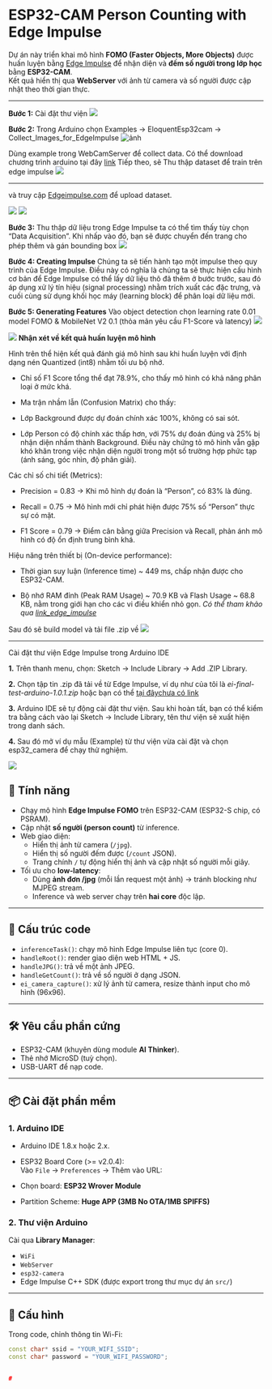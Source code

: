 # ESP32-CAM Person Counting with Edge Impulse 

Dự án này triển khai mô hình **FOMO (Faster Objects, More Objects)** được huấn luyện bằng [Edge Impulse](https://edgeimpulse.com) để nhận diện và **đếm số người trong lớp học** bằng **ESP32-CAM**.  
Kết quả hiển thị qua **WebServer** với ảnh từ camera và số người được cập nhật theo thời gian thực.

---

**Bước 1:** Cài đặt thư viện
![](./imagereadme/imagereadme5.png)


**Bước 2:** Trong Arduino chọn Examples -> EloquentEsp32cam -> Collect_Images_for_EdgeImpulse
![ảnh](./imagereadme/Screenshot2025-09-04210521.png)

Dùng example trong WebCamServer để collect data. Có thể download chương trình arduino tại đây [link](...)
Tiếp theo, sẽ Thu thập dataset để train trên edge impulse ![](./imagereadme/imagereadme2.png)

---
và truy cập  [Edgeimpulse.com](Edgeimpulse.com) để upload dataset.


![](./imagereadme/imagereadme3.png)
![](./imagereadme/imagereadme4.png)

**Bước 3:** Thu thập dữ liệu trong Edge Impulse
ta có thể tìm thấy tùy chọn “Data Acquisition”. Khi nhấp vào đó, bạn sẽ được chuyển đến trang cho phép thêm và gán bounding box
![](./imagereadme/imagereadme6.png)

**Bước 4: Creating Impulse** 
Chúng ta sẽ tiến hành tạo một impulse theo quy trình của Edge Impulse. Điều này có nghĩa là chúng ta sẽ thực hiện cấu hình cơ bản để Edge Impulse có thể lấy dữ liệu thô đã thêm ở bước trước, sau đó áp dụng xử lý tín hiệu (signal processing) nhằm trích xuất các đặc trưng, và cuối cùng sử dụng khối học máy (learning block) để phân loại dữ liệu mới.

**Bước 5: Generating Features**
Vào object detection chọn learning rate 0.01 model FOMO & MobileNet V2 0.1 (thỏa mãn yêu cầu F1-Score và latency)
![](./imagereadme/imagereadme7.png)

![](./imagereadme/imagereadme8.png)
**Nhận xét về kết quả huấn luyện mô hình**

Hình trên thể hiện kết quả đánh giá mô hình sau khi huấn luyện với định dạng nén Quantized (int8) nhằm tối ưu bộ nhớ.

- Chỉ số F1 Score tổng thể đạt 78.9%, cho thấy mô hình có khả năng phân loại ở mức khá.

- Ma trận nhầm lẫn (Confusion Matrix) cho thấy:

- Lớp Background được dự đoán chính xác 100%, không có sai sót.

- Lớp Person có độ chính xác thấp hơn, với 75% dự đoán đúng và 25% bị nhận diện nhầm thành Background. Điều này chứng tỏ mô hình vẫn gặp khó khăn trong việc nhận diện người trong một số trường hợp phức tạp (ánh sáng, góc nhìn, độ phân giải).

Các chỉ số chi tiết (Metrics):

- Precision = 0.83 → Khi mô hình dự đoán là “Person”, có 83% là đúng.

- Recall = 0.75 → Mô hình mới chỉ phát hiện được 75% số “Person” thực sự có mặt.

- F1 Score = 0.79 → Điểm cân bằng giữa Precision và Recall, phản ánh mô hình có độ ổn định trung bình khá.

Hiệu năng trên thiết bị (On-device performance):

- Thời gian suy luận (Inference time) ~ 449 ms, chấp nhận được cho ESP32-CAM.

- Bộ nhớ RAM đỉnh (Peak RAM Usage) ~ 70.9 KB và Flash Usage ~ 68.8 KB, nằm trong giới hạn cho các vi điều khiển nhỏ gọn.
*Có thể tham khảo qua [link_edge_impulse](https://studio.edgeimpulse.com/public/770874/live)*

Sau đó sẽ build model và tải file .zip về
![](./imagereadme/imagereadmi9.png)

---
Cài đặt thư viện Edge Impulse trong Arduino IDE



**1.** Trên thanh menu, chọn:
Sketch → Include Library → Add .ZIP Library.

**2.** Chọn tập tin .zip đã tải về từ Edge Impulse, ví dụ như của tôi là 
*ei-final-test-arduino-1.0.1.zip* hoặc bạn có thể [tại đâychưa có link](...)

**3.** Arduino IDE sẽ tự động cài đặt thư viện. Sau khi hoàn tất, bạn có thể kiểm tra bằng cách vào lại Sketch → Include Library, tên thư viện sẽ xuất hiện trong danh sách.

**4.** Sau đó mở ví dụ mẫu (Example) từ thư viện vừa cài đặt và chọn esp32_camera để chạy thử nghiệm.

![](./imagereadme/imagereadme11.png)



## 🚀 Tính năng
- Chạy mô hình **Edge Impulse FOMO** trên ESP32-CAM (ESP32-S chip, có PSRAM).
- Cập nhật **số người (person count)** từ inference.
- Web giao diện:
  - Hiển thị ảnh từ camera (`/jpg`).
  - Hiển thị số người đếm được (`/count` JSON).
  - Trang chính `/` tự động hiển thị ảnh và cập nhật số người mỗi giây.
- Tối ưu cho **low-latency**:
  - Dùng **ảnh đơn /jpg** (mỗi lần request một ảnh) → tránh blocking như MJPEG stream.
  - Inference và web server chạy trên **hai core** độc lập.

---

## 📂 Cấu trúc code
- `inferenceTask()`: chạy mô hình Edge Impulse liên tục (core 0).
- `handleRoot()`: render giao diện web HTML + JS.
- `handleJPG()`: trả về một ảnh JPEG.
- `handleGetCount()`: trả về số người ở dạng JSON.
- `ei_camera_capture()`: xử lý ảnh từ camera, resize thành input cho mô hình (96x96).

---

## 🛠 Yêu cầu phần cứng
- ESP32-CAM (khuyên dùng module **AI Thinker**).
- Thẻ nhớ MicroSD (tuỳ chọn).
- USB-UART để nạp code.

---

## 📦 Cài đặt phần mềm

### 1. Arduino IDE
- Arduino IDE 1.8.x hoặc 2.x.
- ESP32 Board Core (>= v2.0.4):  
  Vào `File` → `Preferences` → Thêm vào URL:  

- Chọn board: **ESP32 Wrover Module**  
- Partition Scheme: **Huge APP (3MB No OTA/1MB SPIFFS)**

### 2. Thư viện Arduino
Cài qua **Library Manager**:
- `WiFi`
- `WebServer`
- `esp32-camera`
- Edge Impulse C++ SDK (được export trong thư mục dự án `src/`)

---

## 🔧 Cấu hình
Trong code, chỉnh thông tin Wi-Fi:
```cpp
const char* ssid = "YOUR_WIFI_SSID";
const char* password = "YOUR_WIFI_PASSWORD";


#
